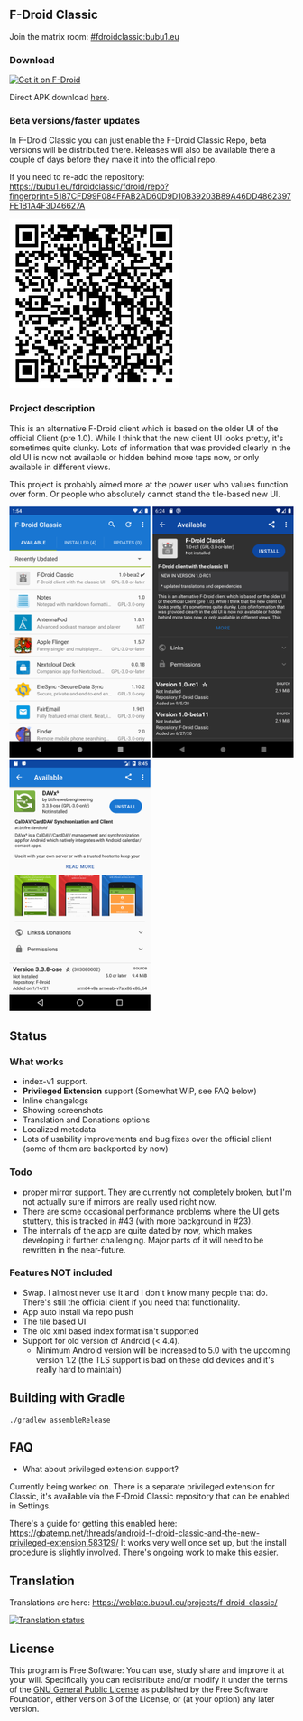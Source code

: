 ## F-Droid Classic

Join the matrix room: [#fdroidclassic:bubu1.eu](https://matrix.to/#/#fdroidclassic:bubu1.eu)

### Download

[<img src="https://fdroid.gitlab.io/artwork/badge/get-it-on.png" alt="Get it on F-Droid" height="80">](https://f-droid.org/packages/eu.bubu1.fdroidclassic)

Direct APK download [here](https://bubu1.eu/fdroidclassic/fdroid/repo/eu.bubu1.fdroidclassic_1014.apk).

### Beta versions/faster updates
In F-Droid Classic you can just enable the F-Droid Classic Repo, beta versions will be distributed there.
Releases will also be available there a couple of days before they make it into the official repo.

If you need to re-add the repository: https://bubu1.eu/fdroidclassic/fdroid/repo?fingerprint=5187CFD99F084FFAB2AD60D9D10B39203B89A46DD4862397FE1B1A4F3D46627A

<img src="screenshots/repo-qr.png" width="300">

### Project description

This is an alternative F-Droid client which is based on the older UI of the official Client (pre 1.0).
While I think that the new client UI looks pretty, it's sometimes quite clunky.
Lots of information that was provided clearly in the old UI is now not available or hidden behind more taps now, or only available in different views.

This project is probably aimed more at the power user who values function over form. Or people who absolutely cannot stand the tile-based new UI.

<img src="metadata/en-US/images/phoneScreenshots/1.png" width="250">
<img src="metadata/en-US/images/phoneScreenshots/2.png" width="250">
<img src="metadata/en-US/images/phoneScreenshots/3.png" width="250">

## Status

### What works

* index-v1 support.
* **Privileged Extension** support (Somewhat WiP, see FAQ below)
* Inline changelogs
* Showing screenshots
* Translation and Donations options
* Localized metadata
* Lots of usability improvements and bug fixes over the official client (some of them are backported by now)

### Todo

* proper mirror support. They are currently not completely broken, but I'm not actually sure if mirrors are really used right now.
* There are some occasional performance problems where the UI gets stuttery, this is tracked in #43 (with more background in #23).
* The internals of the app are quite dated by now, which makes developing it further challenging. Major parts of it will need to be rewritten in the near-future.


### Features NOT included

* Swap. I almost never use it and I don't know many people that do. There's still the official client if you need that functionality.
* App auto install via repo push
* The tile based UI
* The old xml based index format isn't supported
* Support for old version of Android (< 4.4).
  * Minimum Android version will be increased to 5.0 with the upcoming version 1.2 (the TLS support is bad on these old devices and it's really hard to maintain)


## Building with Gradle

    ./gradlew assembleRelease

## FAQ

* What about privileged extension support?

Currently being worked on. There is a separate privileged extension for Classic, it's available via the F-Droid Classic repository that can be enabled in Settings.

There's a guide for getting this enabled here: https://gbatemp.net/threads/android-f-droid-classic-and-the-new-privileged-extension.583129/
It works very well once set up, but the install procedure is slightly involved. There's ongoing work to make this easier.

## Translation

Translations are here: https://weblate.bubu1.eu/projects/f-droid-classic/

[![Translation status](https://weblate.bubu1.eu/widgets/f-droid-classic/-/svg-badge.svg)](https://weblate.bubu1.eu/engage/f-droid-classic/?utm_source=widget)

## License

This program is Free Software: You can use, study share and improve it at your
will. Specifically you can redistribute and/or modify it under the terms of the
[GNU General Public License](https://www.gnu.org/licenses/gpl.html) as
published by the Free Software Foundation, either version 3 of the License, or
(at your option) any later version.
